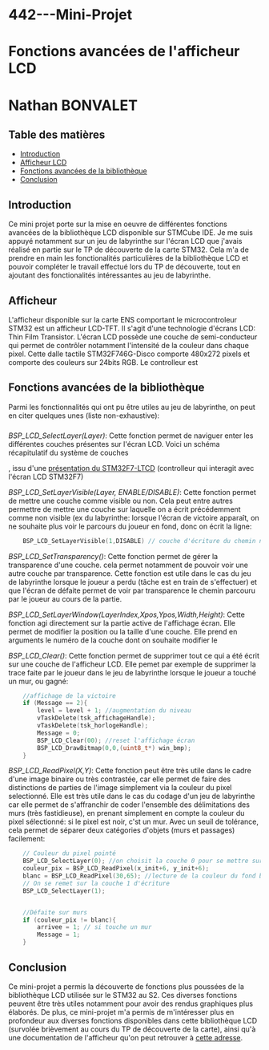 # 442---Mini-Projet
# Fonctions avancées de l'afficheur LCD
# Nathan BONVALET

## Table des matières

* [Introduction](#introduction)
* [Afficheur LCD](#afficheur)
* [Fonctions avancées de la bibliothèque](#fonctions)
* [Conclusion](#Conclusion)

## Introduction
Ce mini projet porte sur la mise en oeuvre de différentes fonctions avancées de la bibliothèque LCD disponible sur STMCube IDE.
Je me suis appuyé notamment sur un jeu de labyrinthe sur l'écran LCD que j'avais réalisé en partie sur le TP de découverte de la carte STM32. Cela m'a de prendre en main les fonctionalités particulières de la bibliothèque LCD et pouvoir compléter le travail effectué lors du TP de découverte, tout en ajoutant des fonctionalités intéressantes au jeu de labyrinthe.

## Afficheur 
L'afficheur disponible sur la carte ENS comportant le microcontroleur STM32 est un afficheur LCD-TFT. Il s'agit d'une technologie d'écrans LCD: Thin Film Transistor. L'écran LCD possède une couche de semi-conducteur qui permet de contrôler notamment l'intensité de la couleur dans chaque pixel.
Cette dalle tactile STM32F746G-Disco comporte 480x272 pixels et comporte des couleurs sur 24bits RGB. Le controlleur est 


## Fonctions avancées de la bibliothèque
Parmi les fonctionnalités qui ont pu être utiles au jeu de labyrinthe, on peut en citer quelques unes (liste non-exhaustive):

### 

*BSP_LCD_SelectLayer(Layer)*: Cette fonction permet de naviguer enter les différentes couches présentes sur l'écran LCD. Voici un schéma récapitulatif du système de couches

, issu d'une [présentation du STM32F7-LTCD](https://www.st.com/content/ccc/resource/training/technical/product_training/group0/3f/7b/af/97/88/ba/48/33/STM32F7_Peripheral_LTDC/files/STM32F7_Peripheral_LTDC.pdf/jcr:content/translations/en.STM32F7_Peripheral_LTDC.pdf) (controlleur qui interagit avec l'écran LCD STM32F7)

*BSP_LCD_SetLayerVisible(Layer, ENABLE/DISABLE)*: Cette fonction permet de mettre une couche comme visible ou non. Cela peut entre autres permettre de mettre une couche sur laquelle on a écrit précédemment comme non visible (ex du labyrinthe: lorsque l'écran de victoire apparaît, on ne souhaite plus voir le parcours du joueur en fond, donc on écrit la ligne:
```c
	BSP_LCD_SetLayerVisible(1,DISABLE) // couche d'écriture du chemin non visible
```

*BSP_LCD_SetTransparency()*: Cette fonction permet de gérer la transparence d'une couche. cela permet notamment de pouvoir voir une autre couche par transparence. Cette fonction est utile dans le cas du jeu de labyrinthe lorsque le joueur a perdu (tâche est en train de s'effectuer) et que l'écran de défaite permet de voir par transparence le chemin parcouru par le joueur au cours de la partie.

*BSP_LCD_SetLayerWindow(LayerIndex,Xpos,Ypos,Width,Height)*: Cette fonction agi directement sur la partie active de l'affichage écran. Elle permet de modifier la position ou la taille d'une couche. Elle prend en arguments le numéro de la couche dont on souhaite modifier le 



*BSP_LCD_Clear()*: Cette fonction permet de supprimer tout ce qui a été écrit sur une couche de l'afficheur LCD. Elle pemet par exemple de supprimer la trace faite par le joueur dans le jeu de labyrinthe lorsque le joueur a touché un mur, ou gagné:
```c
	//affichage de la victoire
	if (Message == 2){
		level = level + 1; //augmentation du niveau
		vTaskDelete(tsk_affichageHandle);
		vTaskDelete(tsk_horlogeHandle);
		Message = 0;
		BSP_LCD_Clear(00); //reset l'affichage écran
		BSP_LCD_DrawBitmap(0,0,(uint8_t*) win_bmp);
	}
```

*BSP_LCD_ReadPixel(X,Y)*: Cette fonction peut être très utile dans le cadre d'une image binaire ou très contrastée, car elle permet de faire des distinctions de parties de l'image simplement via la couleur du pixel selectionné. Elle est très utile dans le cas du codage d'un jeu de labyrinthe car elle permet de s'affranchir de coder l'ensemble des délimitations des murs (très fastidieuse), en prenant simplement en compte la couleur du pixel sélectionné: si le pixel est noir, c'st un mur. Avec un seuil de tolérance, cela permet de séparer deux catégories d'objets (murs et passages) facilement:

``` c
    // Couleur du pixel pointé
	BSP_LCD_SelectLayer(0); //on choisit la couche 0 pour se mettre sur le fond
	couleur_pix = BSP_LCD_ReadPixel(x_init+6, y_init+6);
	blanc = BSP_LCD_ReadPixel(30,65); //lecture de la couleur du fond blanc
    // On se remet sur la couche 1 d'écriture
	BSP_LCD_SelectLayer(1); 


	//Défaite sur murs
	if (couleur_pix != blanc){
	    arrivee = 1; // si touche un mur
		Message = 1;
	}

```


## Conclusion

Ce mini-projet a permis la découverte de fonctions plus poussées de la bibliothèque LCD utilisée sur le STM32 au S2. Ces diverses fonctions peuvent être très utiles notamment pour avoir des rendus graphiques plus élaborés. De plus, ce mini-projet m'a permis de m'intéresser plus en profondeur aux diverses fonctions disponibles dans cette bibliothèque LCD (survolée brièvement au cours du TP de découverte de la carte), ainsi qu'à une documentation de l'afficheur qu'on peut retrouver à [cette adresse](https://www.st.com/resource/en/application_note/an4861-lcdtft-display-controller-ltdc-on-stm32-mcus-stmicroelectronics.pdf).

